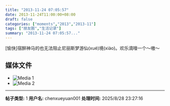 ```yaml
---
title: "2013-11-24 07:05:57"
date: 2013-11-24T11:00:00+08:00
draft: false
categories: ["moments","2013","2013-11"]
tags: ["朋友圈","生活记录"]
summary: "2013-11-24 07:05:57..."
---
```


[愉快]宿醉神马的也无法阻止尼丽斯梦游仙(xué)境(xiào)。欢乐滴嚎一个～嗷～

## 媒体文件

- ![Media 1](/Moments/photos/2013-11-24/201311240705570.jpg)
- ![Media 2](/Moments/photos/2013-11-24/201311240705571.jpg)

---

**帖子类型:** 1
**用户名:** chenxueyuan001
**处理时间:** 2025/8/28 23:27:16